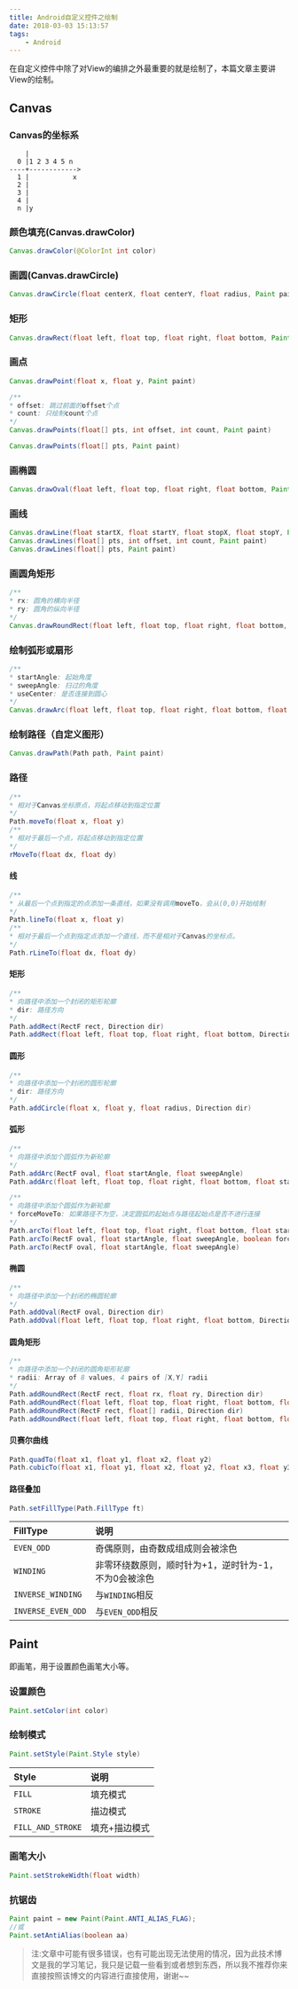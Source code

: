 ```yaml
---
title: Android自定义控件之绘制
date: 2018-03-03 15:13:57
tags:
    - Android
---
```


在自定义控件中除了对View的编排之外最重要的就是绘制了，本篇文章主要讲View的绘制。

## Canvas

### Canvas的坐标系

```text
    |
  0 |1 2 3 4 5 n
----+------------>
  1 |           x
  2 |
  3 |
  4 |
  n |y
```

### 颜色填充(Canvas.drawColor)

``` java
Canvas.drawColor(@ColorInt int color)
```

### 画圆(Canvas.drawCircle)

``` java
Canvas.drawCircle(float centerX, float centerY, float radius, Paint paint)
```

### 矩形

``` java
Canvas.drawRect(float left, float top, float right, float bottom, Paint paint)
```
### 画点

``` java
Canvas.drawPoint(float x, float y, Paint paint)

/**
* offset: 跳过前面的offset个点
* count: 只绘制count个点
*/
Canvas.drawPoints(float[] pts, int offset, int count, Paint paint)

Canvas.drawPoints(float[] pts, Paint paint)
```

### 画椭圆

``` java
Canvas.drawOval(float left, float top, float right, float bottom, Paint paint)
```

### 画线

``` java
Canvas.drawLine(float startX, float startY, float stopX, float stopY, Paint paint) 
Canvas.drawLines(float[] pts, int offset, int count, Paint paint)
Canvas.drawLines(float[] pts, Paint paint)
```

### 画圆角矩形

``` java
/**
* rx: 圆角的横向半径
* ry: 圆角的纵向半径
*/
Canvas.drawRoundRect(float left, float top, float right, float bottom, float rx, float ry, Paint paint)
```

### 绘制弧形或扇形

``` java
/**
* startAngle: 起始角度
* sweepAngle: 扫过的角度
* useCenter: 是否连接到圆心
*/
Canvas.drawArc(float left, float top, float right, float bottom, float startAngle, float sweepAngle, boolean useCenter, Paint paint) 
```

### 绘制路径（自定义图形）

``` java
Canvas.drawPath(Path path, Paint paint)
```

### 路径

``` java
/**
* 相对于Canvas坐标原点，将起点移动到指定位置
*/
Path.moveTo(float x, float y)
/**
* 相对于最后一个点，将起点移动到指定位置
*/
rMoveTo(float dx, float dy)
```

#### 线

``` java
/**
* 从最后一个点到指定的点添加一条直线，如果没有调用moveTo，会从(0,0)开始绘制
*/
Path.lineTo(float x, float y)
/**
* 相对于最后一个点到指定点添加一个直线，而不是相对于Canvas的坐标点。
*/
Path.rLineTo(float dx, float dy)
```

#### 矩形
``` java
/**
* 向路径中添加一个封闭的矩形轮廓
* dir: 路径方向
*/
Path.addRect(RectF rect, Direction dir)
Path.addRect(float left, float top, float right, float bottom, Direction dir)
```

#### 圆形

``` java
/**
* 向路径中添加一个封闭的圆形轮廓
* dir: 路径方向
*/
Path.addCircle(float x, float y, float radius, Direction dir)
```

#### 弧形

``` java
/**
* 向路径中添加个圆弧作为新轮廓
*/
Path.addArc(RectF oval, float startAngle, float sweepAngle)
Path.addArc(float left, float top, float right, float bottom, float startAngle, float sweepAngle)

/**
* 向路径中添加个圆弧作为新轮廓
* forceMoveTo: 如果路径不为空，决定圆弧的起始点与路径起始点是否不进行连接
*/
Path.arcTo(float left, float top, float right, float bottom, float startAngle, float sweepAngle, boolean forceMoveTo)
Path.arcTo(RectF oval, float startAngle, float sweepAngle, boolean forceMoveTo)
Path.arcTo(RectF oval, float startAngle, float sweepAngle)
```

#### 椭圆

``` java
/**
* 向路径中添加一个封闭的椭圆轮廓
*/
Path.addOval(RectF oval, Direction dir)
Path.addOval(float left, float top, float right, float bottom, Direction dir)
````

#### 圆角矩形

``` java
/**
* 向路径中添加一个封闭的圆角矩形轮廓
* radii: Array of 8 values, 4 pairs of [X,Y] radii
*/
Path.addRoundRect(RectF rect, float rx, float ry, Direction dir)
Path.addRoundRect(float left, float top, float right, float bottom, float rx, float ry, Direction dir)
Path.addRoundRect(RectF rect, float[] radii, Direction dir)
Path.addRoundRect(float left, float top, float right, float bottom, float[] radii, Direction dir)
````

#### 贝赛尔曲线

``` java
Path.quadTo(float x1, float y1, float x2, float y2)
Path.cubicTo(float x1, float y1, float x2, float y2, float x3, float y3)
```

#### 路径叠加

``` java
Path.setFillType(Path.FillType ft)
```

| FillType | 说明 |
| :------------ | :------------ |
| `EVEN_ODD` | 奇偶原则，由奇数成组成则会被涂色 |
| `WINDING` | 非零环绕数原则，顺时针为+1，逆时针为-1，不为0会被涂色 |
| `INVERSE_WINDING` | 与`WINDING`相反 |
| `INVERSE_EVEN_ODD` | 与`EVEN_ODD`相反 |

## Paint
即画笔，用于设置颜色画笔大小等。

### 设置颜色

``` java
Paint.setColor(int color)
```

### 绘制模式
``` java
Paint.setStyle(Paint.Style style)
```

| Style | 说明 |
| :------------ | :------------ |
| `FILL` | 填充模式 |
| `STROKE` | 描边模式 |
| `FILL_AND_STROKE` | 填充+描边模式 |

### 画笔大小

``` java
Paint.setStrokeWidth(float width)
```

### 抗锯齿

``` java
Paint paint = new Paint(Paint.ANTI_ALIAS_FLAG);
//或
Paint.setAntiAlias(boolean aa)
```










> 注:文章中可能有很多错误，也有可能出现无法使用的情况，因为此技术博文是我的学习笔记，我只是记载一些看到或者想到东西，所以我不推荐你来直接按照该博文的内容进行直接使用，谢谢~~